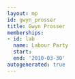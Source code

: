 ```yaml
---
layout: mp
id: gwyn_prosser
title: Gwyn Prosser
memberships:
- id: lab
  name: Labour Party
  start: 
  end: '2010-03-30'
autogenerated: true
---
```

